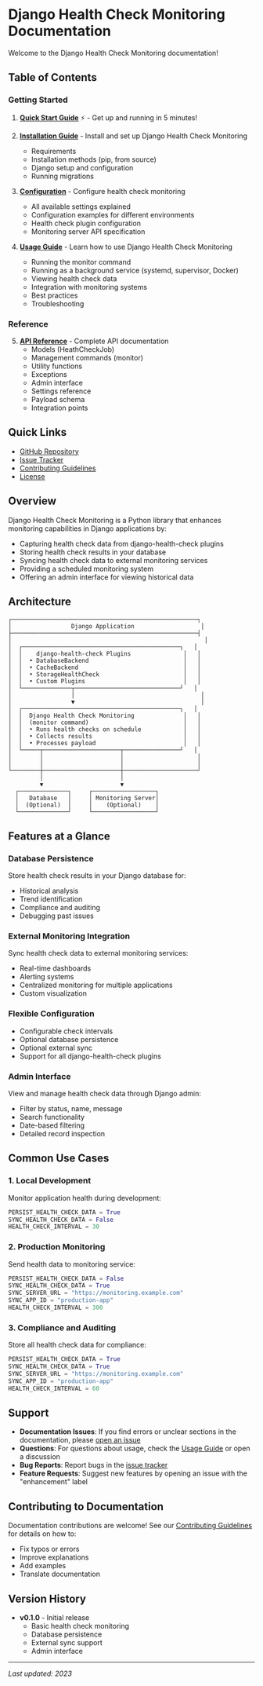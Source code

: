 # Django Health Check Monitoring Documentation

Welcome to the Django Health Check Monitoring documentation!

## Table of Contents

### Getting Started

1. **[Quick Start Guide](quickstart.md)** ⚡ - Get up and running in 5 minutes!

2. **[Installation Guide](installation.md)** - Install and set up Django Health Check Monitoring
   - Requirements
   - Installation methods (pip, from source)
   - Django setup and configuration
   - Running migrations

3. **[Configuration](configuration.md)** - Configure health check monitoring
   - All available settings explained
   - Configuration examples for different environments
   - Health check plugin configuration
   - Monitoring server API specification

4. **[Usage Guide](usage.md)** - Learn how to use Django Health Check Monitoring
   - Running the monitor command
   - Running as a background service (systemd, supervisor, Docker)
   - Viewing health check data
   - Integration with monitoring systems
   - Best practices
   - Troubleshooting

### Reference

5. **[API Reference](api-reference.md)** - Complete API documentation
   - Models (HeathCheckJob)
   - Management commands (monitor)
   - Utility functions
   - Exceptions
   - Admin interface
   - Settings reference
   - Payload schema
   - Integration points

## Quick Links

- [GitHub Repository](https://github.com/kaypee90/django-health-check-monitoring)
- [Issue Tracker](https://github.com/kaypee90/django-health-check-monitoring/issues)
- [Contributing Guidelines](../CONTRIBUTING.md)
- [License](../LICENSE)

## Overview

Django Health Check Monitoring is a Python library that enhances monitoring capabilities in Django applications by:

- Capturing health check data from django-health-check plugins
- Storing health check results in your database
- Syncing health check data to external monitoring services
- Providing a scheduled monitoring system
- Offering an admin interface for viewing historical data

## Architecture

```
┌─────────────────────────────────────────────────────┐
│                 Django Application                   │
├─────────────────────────────────────────────────────┤
│                                                       │
│  ┌─────────────────────────────────────────────┐   │
│  │    django-health-check Plugins               │   │
│  │  • DatabaseBackend                           │   │
│  │  • CacheBackend                              │   │
│  │  • StorageHealthCheck                        │   │
│  │  • Custom Plugins                            │   │
│  └──────────────┬──────────────────────────────┘   │
│                 │                                    │
│                 ▼                                    │
│  ┌─────────────────────────────────────────────┐   │
│  │  Django Health Check Monitoring              │   │
│  │  (monitor command)                           │   │
│  │  • Runs health checks on schedule            │   │
│  │  • Collects results                          │   │
│  │  • Processes payload                         │   │
│  └─────┬──────────────────────┬────────────────┘   │
│        │                      │                     │
│        │                      │                     │
└────────┼──────────────────────┼─────────────────────┘
         │                      │
         ▼                      ▼
  ┌──────────────┐     ┌──────────────────┐
  │   Database   │     │ Monitoring Server│
  │  (Optional)  │     │    (Optional)    │
  └──────────────┘     └──────────────────┘
```

## Features at a Glance

### Database Persistence

Store health check results in your Django database for:
- Historical analysis
- Trend identification
- Compliance and auditing
- Debugging past issues

### External Monitoring Integration

Sync health check data to external monitoring services:
- Real-time dashboards
- Alerting systems
- Centralized monitoring for multiple applications
- Custom visualization

### Flexible Configuration

- Configurable check intervals
- Optional database persistence
- Optional external sync
- Support for all django-health-check plugins

### Admin Interface

View and manage health check data through Django admin:
- Filter by status, name, message
- Search functionality
- Date-based filtering
- Detailed record inspection

## Common Use Cases

### 1. Local Development

Monitor application health during development:

```python
PERSIST_HEALTH_CHECK_DATA = True
SYNC_HEALTH_CHECK_DATA = False
HEALTH_CHECK_INTERVAL = 30
```

### 2. Production Monitoring

Send health data to monitoring service:

```python
PERSIST_HEALTH_CHECK_DATA = False
SYNC_HEALTH_CHECK_DATA = True
SYNC_SERVER_URL = "https://monitoring.example.com"
SYNC_APP_ID = "production-app"
HEALTH_CHECK_INTERVAL = 300
```

### 3. Compliance and Auditing

Store all health check data for compliance:

```python
PERSIST_HEALTH_CHECK_DATA = True
SYNC_HEALTH_CHECK_DATA = True
SYNC_SERVER_URL = "https://monitoring.example.com"
SYNC_APP_ID = "production-app"
HEALTH_CHECK_INTERVAL = 60
```

## Support

- **Documentation Issues**: If you find errors or unclear sections in the documentation, please [open an issue](https://github.com/kaypee90/django-health-check-monitoring/issues)
- **Questions**: For questions about usage, check the [Usage Guide](usage.md) or open a discussion
- **Bug Reports**: Report bugs in the [issue tracker](https://github.com/kaypee90/django-health-check-monitoring/issues)
- **Feature Requests**: Suggest new features by opening an issue with the "enhancement" label

## Contributing to Documentation

Documentation contributions are welcome! See our [Contributing Guidelines](../CONTRIBUTING.md) for details on how to:

- Fix typos or errors
- Improve explanations
- Add examples
- Translate documentation

## Version History

- **v0.1.0** - Initial release
  - Basic health check monitoring
  - Database persistence
  - External sync support
  - Admin interface

---

*Last updated: 2023*
